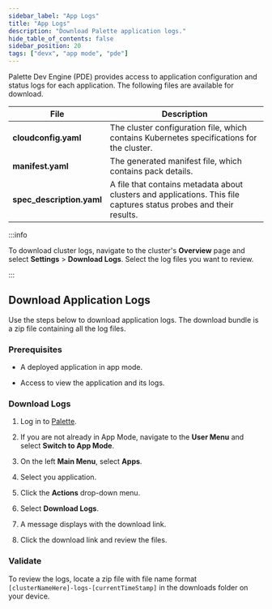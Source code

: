 ```yaml
---
sidebar_label: "App Logs"
title: "App Logs"
description: "Download Palette application logs."
hide_table_of_contents: false
sidebar_position: 20
tags: ["devx", "app mode", "pde"]
---
```


Palette Dev Engine (PDE) provides access to application configuration and status logs for each application. The following files are available for download.

| **File**                      | **Description**   |
|---------------------------|-----------------------------------------------------------------------------------------------------------------------------|
| **cloudconfig.yaml**      | The cluster configuration file, which contains Kubernetes specifications for the cluster.                               |
| **manifest.yaml**         | The generated manifest file, which contains pack details.                                                                 |
| **spec_description.yaml** | A file that contains metadata about clusters and applications. This file captures status probes and their results. |


:::info

To download cluster logs, navigate to the cluster's **Overview** page and select **Settings** > **Download Logs**. Select the log files you want to review.

:::


## Download Application Logs

Use the steps below to download application logs. The download bundle is a zip file containing all the log files.


### Prerequisites

* A deployed application in app mode. 

* Access to view the application and its logs.


### Download Logs

1. Log in to [Palette](https://console.spectrocloud.com).


2. If you are not already in App Mode, navigate to the **User Menu** and select **Switch to App Mode**.


3. On the left **Main Menu**, select **Apps**.


4. Select you application.


5. Click the **Actions** drop-down menu. 


6. Select **Download Logs**. 


7. A message displays with the download link.


8. Click the download link and review the files.


### Validate

To review the logs, locate a zip file with file name format `[clusterNameHere]-logs-[currentTimeStamp]` in the downloads folder on your device.